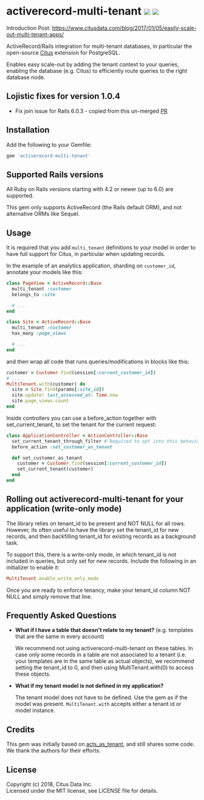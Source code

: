 # activerecord-multi-tenant [ ![](https://img.shields.io/gem/v/activerecord-multi-tenant.svg)](https://rubygems.org/gems/activerecord-multi-tenant) [ ![](https://img.shields.io/gem/dt/activerecord-multi-tenant.svg)](https://rubygems.org/gems/activerecord-multi-tenant)

Introduction Post: https://www.citusdata.com/blog/2017/01/05/easily-scale-out-multi-tenant-apps/

ActiveRecord/Rails integration for multi-tenant databases, in particular the open-source [Citus](https://github.com/citusdata/citus) extension for PostgreSQL.

Enables easy scale-out by adding the tenant context to your queries, enabling the database (e.g. Citus) to efficiently route queries to the right database node.

## Lojistic fixes for version 1.0.4

* Fix join issue for Rails 6.0.3 - copied from this un-merged [PR](https://github.com/citusdata/activerecord-multi-tenant/pull/88)

## Installation

Add the following to your Gemfile:

```ruby
gem 'activerecord-multi-tenant'
```

## Supported Rails versions

All Ruby on Rails versions starting with 4.2 or newer (up to 6.0) are supported.

This gem only supports ActiveRecord (the Rails default ORM), and not alternative ORMs like Sequel.

## Usage

It is required that you add `multi_tenant` definitions to your model in order to have full support for Citus, in particular when updating records.

In the example of an analytics application, sharding on `customer_id`, annotate your models like this:

```ruby
class PageView < ActiveRecord::Base
  multi_tenant :customer
  belongs_to :site

  # ...
end

class Site < ActiveRecord::Base
  multi_tenant :customer
  has_many :page_views

  # ...
end
```

and then wrap all code that runs queries/modifications in blocks like this:

```ruby
customer = Customer.find(session[:current_customer_id])
# ...
MultiTenant.with(customer) do
  site = Site.find(params[:site_id])
  site.update! last_accessed_at: Time.now
  site.page_views.count
end
```

Inside controllers you can use a before_action together with set_current_tenant, to set the tenant for the current request:

```ruby
class ApplicationController < ActionController::Base
  set_current_tenant_through_filter # Required to opt into this behavior
  before_action :set_customer_as_tenant

  def set_customer_as_tenant
    customer = Customer.find(session[:current_customer_id])
    set_current_tenant(customer)
  end
end
```

## Rolling out activerecord-multi-tenant for your application (write-only mode)

The library relies on tenant_id to be present and NOT NULL for all rows. However,
its often useful to have the library set the tenant_id for new records, and then backfilling
tenant_id for existing records as a background task.

To support this, there is a write-only mode, in which tenant_id is not included in queries,
but only set for new records. Include the following in an initializer to enable it:

```ruby
MultiTenant.enable_write_only_mode
```

Once you are ready to enforce tenancy, make your tenant_id column NOT NULL and simply remove that line.

## Frequently Asked Questions

* **What if I have a table that doesn't relate to my tenant?** (e.g. templates that are the same in every account)

  We recommend not using activerecord-multi-tenant on these tables. In case only some records in a table are not associated to a tenant (i.e. your templates are in the same table as actual objects), we recommend setting the tenant_id to 0, and then using MultiTenant.with(0) to access these objects.

* **What if my tenant model is not defined in my application?**

  The tenant model does not have to be defined. Use the gem as if the model was present. `MultiTenant.with` accepts either a tenant id or model instance.

## Credits

This gem was initially based on [acts_as_tenant](https://github.com/ErwinM/acts_as_tenant), and still shares some code. We thank the authors for their efforts.

## License

Copyright (c) 2018, Citus Data Inc.<br>
Licensed under the MIT license, see LICENSE file for details.
